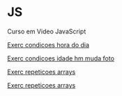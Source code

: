 # JS
 Curso em Video JavaScript

<a href= "https://cintiabsza.github.io/JS/Aula_12_Condicoes_P2/Exerc_01_Condicoes_hora_do_dia/exerc01_Condicoes_hora_imagem_cor.html"> Exerc condicoes hora do dia

<a href= "https://cintiabsza.github.io/JS/Aula_12_Condicoes_P2/Exerc_02_Condicoes_idade_mf_foto/ex_exerc02_Condicoes_idade_mf_foto.html"> Exerc condicoes idade hm muda foto

<a href= "https://cintiabsza.github.io/JS/Aula_14_Repeticoes_P2/Exerc_05_Repeticoes_tabuada_while/exerc01_Repeticoes_tabuada.html"> Exerc repeticoes arrays

<a href= "https://cintiabsza.github.io/JS/Aula_15_Variaveis_compostas_arrays/exerc01_Repeticoes_For_Arrays.html"> Exerc repeticoes arrays
